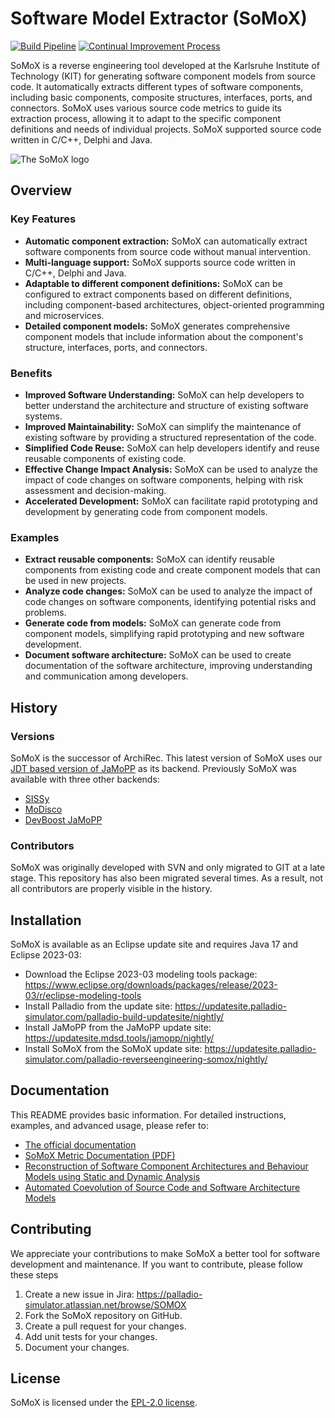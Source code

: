# Software Model Extractor (SoMoX)

[![Build Pipeline](https://github.com/PalladioSimulator/Palladio-ReverseEngineering-SoMoX/actions/workflows/build.yml/badge.svg)](https://github.com/PalladioSimulator/Palladio-ReverseEngineering-SoMoX/actions/workflows/build.yml) [![Continual Improvement Process](https://github.com/PalladioSimulator/Palladio-ReverseEngineering-SoMoX/actions/workflows/quality.yml/badge.svg)](https://github.com/PalladioSimulator/Palladio-ReverseEngineering-SoMoX/actions/workflows/quality.yml)

SoMoX is a reverse engineering tool developed at the Karlsruhe Institute of Technology (KIT) for generating software component models from source code. It automatically extracts different types of software components, including basic components, composite structures, interfaces, ports, and connectors. SoMoX uses various source code metrics to guide its extraction process, allowing it to adapt to the specific component definitions and needs of individual projects. SoMoX supported source code written in C/C++, Delphi and Java.

![The SoMoX logo](https://sdq.kastel.kit.edu/mediawiki-sdq-extern/images/4/45/Somox-logo01.png)

## Overview
### Key Features
- **Automatic component extraction:** SoMoX can automatically extract software components from source code without manual intervention.
- **Multi-language support:** SoMoX supports source code written in C/C++, Delphi and Java.
- **Adaptable to different component definitions:** SoMoX can be configured to extract components based on different definitions, including component-based architectures, object-oriented programming and microservices.
- **Detailed component models:** SoMoX generates comprehensive component models that include information about the component's structure, interfaces, ports, and connectors.

### Benefits
- **Improved Software Understanding:** SoMoX can help developers to better understand the architecture and structure of existing software systems.
- **Improved Maintainability:** SoMoX can simplify the maintenance of existing software by providing a structured representation of the code.
- **Simplified Code Reuse:** SoMoX can help developers identify and reuse reusable components of existing code.
- **Effective Change Impact Analysis:** SoMoX can be used to analyze the impact of code changes on software components, helping with risk assessment and decision-making.
- **Accelerated Development:** SoMoX can facilitate rapid prototyping and development by generating code from component models.

### Examples
- **Extract reusable components:** SoMoX can identify reusable components from existing code and create component models that can be used in new projects.
- **Analyze code changes:** SoMoX can be used to analyze the impact of code changes on software components, identifying potential risks and problems.
- **Generate code from models:** SoMoX can generate code from component models, simplifying rapid prototyping and new software development.
- **Document software architecture:** SoMoX can be used to create documentation of the software architecture, improving understanding and communication among developers.

## History
### Versions
SoMoX is the successor of ArchiRec. This latest version of SoMoX uses our [JDT based version of JaMoPP](https://github.com/MDSD-Tools/JaMoPP) as its backend. Previously SoMoX was available with three other backends:
- [SISSy](http://sourceforge.net/projects/sissy/)
- [MoDisco](https://eclipse.org/MoDisco/)
- [DevBoost JaMoPP](https://github.com/DevBoost/JaMoPP)

### Contributors
SoMoX was originally developed with SVN and only migrated to GIT at a late stage. This repository has also been migrated several times. As a result, not all contributors are properly visible in the history.

## Installation
SoMoX is available as an Eclipse update site and requires Java 17 and Eclipse 2023-03:
- Download the Eclipse 2023-03 modeling tools package: https://www.eclipse.org/downloads/packages/release/2023-03/r/eclipse-modeling-tools
- Install Palladio from the update site: https://updatesite.palladio-simulator.com/palladio-build-updatesite/nightly/
- Install JaMoPP from the JaMoPP update site: https://updatesite.mdsd.tools/jamopp/nightly/
- Install SoMoX from the SoMoX update site: https://updatesite.palladio-simulator.com/palladio-reverseengineering-somox/nightly/

## Documentation
This README provides basic information. For detailed instructions, examples, and advanced usage, please refer to:
- [The official documentation](https://sdq.kastel.kit.edu/wiki/SoMoX)
- [SoMoX Metric Documentation (PDF)](https://sdq.kastel.kit.edu/mediawiki-sdq-extern/images/4/49/SoMoX_Metric_Documentation.pdf)
- [Reconstruction of Software Component Architectures and Behaviour Models using Static and Dynamic Analysis](https://primo.bibliothek.kit.edu/permalink/f/4jne3t/KITSRCE1000025617)
- [Automated Coevolution of Source Code and Software Architecture Models](https://primo.bibliothek.kit.edu/permalink/f/4jne3t/KITSRCE1000081447)

## Contributing
We appreciate your contributions to make SoMoX a better tool for software development and maintenance. If you want to contribute, please follow these steps

1. Create a new issue in Jira: https://palladio-simulator.atlassian.net/browse/SOMOX
2. Fork the SoMoX repository on GitHub.
3. Create a pull request for your changes.
4. Add unit tests for your changes.
5. Document your changes.

## License
SoMoX is licensed under the [EPL-2.0 license](LICENSE).
